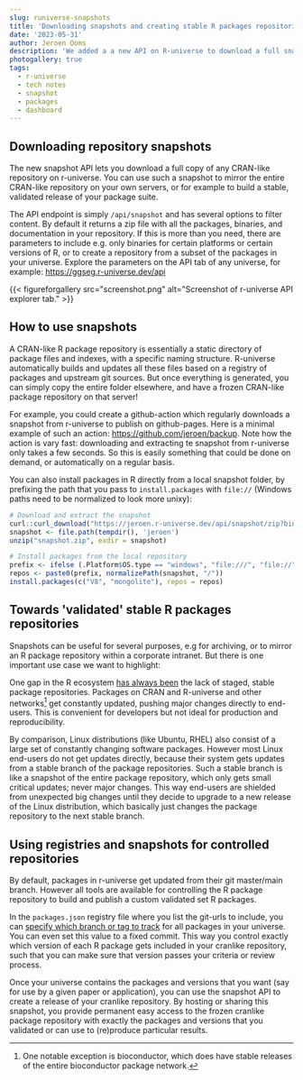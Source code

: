 ```yaml
---
slug: runiverse-snapshots
title: 'Downloading snapshots and creating stable R packages repositories using r-universe'
date: '2023-05-31'
author: Jeroen Ooms
description: 'We added a a new API on R-universe to download a full snapshot of any CRAN-like repo plus documentation, which you can use to mirror somewhere or just for backup.'
photogallery: true
tags:
  - r-universe
  - tech notes
  - snapshot
  - packages
  - dashboard
---
```


## Downloading repository snapshots

The new snapshot API lets you download a full copy of any CRAN-like repository on r-universe. You can use such a snapshot to mirror the entire CRAN-like repository on your own servers, or for example to build a stable, validated release of your package suite.

The API endpoint is simply `/api/snapshot` and has several options to filter content. By default it returns a zip file with all the packages, binaries, and documentation in your repository. If this is more than you need, there are parameters to include e.g. only binaries for certain platforms or certain versions of R, or to create a repository from a subset of the packages in your universe. Explore the parameters on the API tab of any universe, for example: https://ggseg.r-universe.dev/api

{{< figureforgallery src="screenshot.png" alt="Screenshot of r-universe API explorer tab." >}}


## How to use snapshots

A CRAN-like R package repository is essentially a static directory of package files and indexes, with a specific naming structure. R-universe automatically builds and updates all these files based on a registry of packages and upstream git sources. But once everything is generated, you can simply copy the entire folder elsewhere, and have a frozen CRAN-like package repository on that server!

For example, you could create a github-action which regularly downloads a snapshot from r-universe to publish on github-pages. Here is a minimal example of such an action: https://github.com/jeroen/backup. Note how the action is vary fast: downloading and extracting te snapshot from r-universe only takes a few seconds. So this is easily something that could be done on demand, or automatically on a regular basis.

You can also install packages in R directly from a local snapshot folder, by prefixing the path that you pass to `install.packages` with `file://` (Windows paths need to be normalized to look more unixy):

```r
# Download and extract the snapshot
curl::curl_download("https://jeroen.r-universe.dev/api/snapshot/zip?binaries=4.3", "snapshot.zip")
snapshot <- file.path(tempdir(), 'jeroen')
unzip("snapshot.zip", exdir = snapshot)

# Install packages from the local repository
prefix <- ifelse (.Platform$OS.type == "windows", "file:///", "file://")
repos <- paste0(prefix, normalizePath(snapshot, "/"))
install.packages(c("V8", "mongolite"), repos = repos)
```

## Towards 'validated' stable R packages repositories

Snapshots can be useful for several purposes, e.g for archiving, or to mirror an R package repository within a corporate intranet. But there is one important use case we want to highlight:

One gap in the R ecosystem [has always been](https://journal.r-project.org/archive/2013-1/ooms.pdf) the lack of staged, stable package repositories. Packages on CRAN and R-universe and other networks[^1] get constantly updated, pushing major changes directly to end-users. This is convenient for developers but not ideal for production and reproducibility.

By comparison, Linux distributions (like Ubuntu, RHEL) also consist of a large set of constantly changing software packages. However most Linux end-users do not get updates directly, because their system gets updates from a stable branch of the package repositories. Such a stable branch is like a snapshot of the entire package repository, which only gets small critical updates; never major changes. This way end-users are shielded from unexpected big changes until they decide to upgrade to a new release of the Linux distribution, which basically just changes the package repository to the next stable branch.

## Using registries and snapshots for controlled repositories

By default, packages in r-universe get updated from their git master/main branch. However all tools are available for controlling the R package repository to build and publish a custom validated set R packages.

In the `packages.json` registry file where you list the git-urls to include, you can [specify which branch or tag to track](https://ropensci.org/blog/2021/06/22/setup-runiverse/#pro-tip-tracking-custom-branches-or-releases) for all packages in your universe. You can even set this value to a fixed commit. This way you control exactly which version of each R package gets included in your cranlike repository, such that you can make sure that version passes your criteria or review process.

Once your universe contains the packages and versions that you want (say for use by a given paper or application), you can use the snapshot API to create a release of your cranlike repository. By hosting or sharing this snapshot, you provide permanent easy access to the frozen cranlike package repository with exactly the packages and versions that you validated or can use to (re)produce particular results.


[^1]: One notable exception is bioconductor, which does have stable releases of the entire bioconductor package network.
